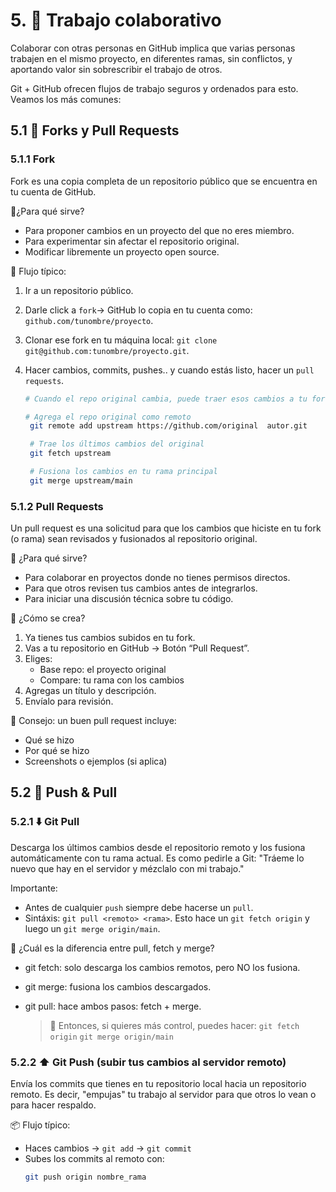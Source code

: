 # 5. 🤝 Trabajo colaborativo
Colaborar con otras personas en GitHub implica que varias personas trabajen en el mismo proyecto, en diferentes ramas, sin conflictos, y aportando valor sin sobrescribir el trabajo de otros.

Git + GitHub ofrecen flujos de trabajo seguros y ordenados para esto. Veamos los más comunes:


## 5.1 🍴 Forks y Pull Requests
### 5.1.1 Fork
Fork es una copia completa de un repositorio público que se encuentra en tu cuenta de GitHub.

🔧¿Para qué sirve?
- Para proponer cambios en un proyecto del que no eres miembro.
- Para experimentar sin afectar el repositorio original.
- Modificar libremente un proyecto open source.

🔄 Flujo típico:

1. Ir a un repositorio público.
2. Darle click a ```fork```-> GitHub lo copia en tu cuenta como: ```github.com/tunombre/proyecto```.
3. Clonar ese fork en tu máquina local: ```git clone git@github.com:tunombre/proyecto.git```.
4. Hacer cambios, commits, pushes.. y cuando estás listo, hacer un ```pull requests```.

   ```bash
   # Cuando el repo original cambia, puede traer esos cambios a tu fork usando:

   # Agrega el repo original como remoto
    git remote add upstream https://github.com/original  autor.git

    # Trae los últimos cambios del original
    git fetch upstream

    # Fusiona los cambios en tu rama principal
    git merge upstream/main
   ```
### 5.1.2 Pull Requests
Un pull request es una solicitud para que los cambios que hiciste en tu fork (o rama) sean revisados y fusionados al repositorio original.

🧩 ¿Para qué sirve?
- Para colaborar en proyectos donde no tienes permisos directos.
- Para que otros revisen tus cambios antes de integrarlos.
- Para iniciar una discusión técnica sobre tu código.

🎯 ¿Cómo se crea?

1. Ya tienes tus cambios subidos en tu fork.
2. Vas a tu repositorio en GitHub → Botón “Pull Request”.
3. Eliges:
   - Base repo: el proyecto original
   - Compare: tu rama con los cambios
4. Agregas un título y descripción.
5. Envíalo para revisión.

🧠 Consejo: un buen pull request incluye:
- Qué se hizo
- Por qué se hizo
- Screenshots o ejemplos (si aplica)

## 5.2 🔄 Push & Pull  
### 5.2.1 ⬇️ Git Pull
Descarga los últimos cambios desde el repositorio remoto y los fusiona automáticamente con tu rama actual. Es como pedirle a Git: "Tráeme lo nuevo que hay en el servidor y mézclalo con mi trabajo."

Importante:
- Antes de cualquier ```push``` siempre debe hacerse un ```pull```.
- Sintáxis: ```git pull <remoto> <rama>```. Esto hace un ```git fetch origin``` y luego un ```git merge origin/main```.

🔁 ¿Cuál es la diferencia entre pull, fetch y merge?
- git fetch: solo descarga los cambios remotos, pero NO los fusiona.
- git merge: fusiona los cambios descargados.
-   git pull: hace ambos pasos: fetch + merge.

    >🧠 Entonces, si quieres más control, puedes hacer:
      ```git fetch origin```
      ```git merge origin/main```

### 5.2.2 ⬆️ Git Push (subir tus cambios al servidor remoto)

Envía los commits que tienes en tu repositorio local hacia un repositorio remoto. Es decir, "empujas" tu trabajo al servidor para que otros lo vean o para hacer respaldo.

📦 Flujo típico:
- Haces cambios → ```git add``` → ```git commit```
- Subes los commits al remoto con:
  ```bash
  git push origin nombre_rama
  ```
